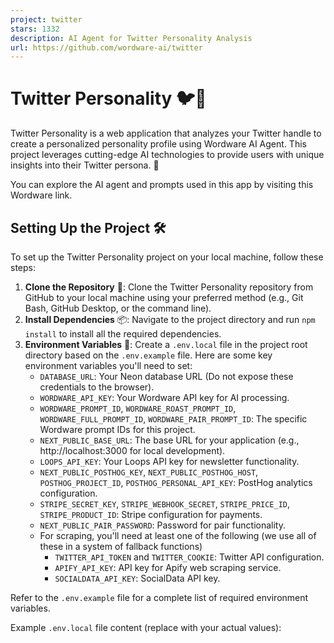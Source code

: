 ```yaml
---
project: twitter
stars: 1332
description: AI Agent for Twitter Personality Analysis
url: https://github.com/wordware-ai/twitter
---
```


Twitter Personality 🐦🧠
========================

Twitter Personality is a web application that analyzes your Twitter handle to create a personalized personality profile using Wordware AI Agent. This project leverages cutting-edge AI technologies to provide users with unique insights into their Twitter persona. 🚀

You can explore the AI agent and prompts used in this app by visiting this Wordware link.

Setting Up the Project 🛠️
--------------------------

To set up the Twitter Personality project on your local machine, follow these steps:

1.  **Clone the Repository** 📂: Clone the Twitter Personality repository from GitHub to your local machine using your preferred method (e.g., Git Bash, GitHub Desktop, or the command line).
2.  **Install Dependencies** 📦: Navigate to the project directory and run `npm install` to install all the required dependencies.
3.  **Environment Variables** 🔐: Create a `.env.local` file in the project root directory based on the `.env.example` file. Here are some key environment variables you'll need to set:
    -   `DATABASE_URL`: Your Neon database URL (Do not expose these credentials to the browser).
    -   `WORDWARE_API_KEY`: Your Wordware API key for AI processing.
    -   `WORDWARE_PROMPT_ID`, `WORDWARE_ROAST_PROMPT_ID`, `WORDWARE_FULL_PROMPT_ID`, `WORDWARE_PAIR_PROMPT_ID`: The specific Wordware prompt IDs for this project.
    -   `NEXT_PUBLIC_BASE_URL`: The base URL for your application (e.g., http://localhost:3000 for local development).
    -   `LOOPS_API_KEY`: Your Loops API key for newsletter functionality.
    -   `NEXT_PUBLIC_POSTHOG_KEY`, `NEXT_PUBLIC_POSTHOG_HOST`, `POSTHOG_PROJECT_ID`, `POSTHOG_PERSONAL_API_KEY`: PostHog analytics configuration.
    -   `STRIPE_SECRET_KEY`, `STRIPE_WEBHOOK_SECRET`, `STRIPE_PRICE_ID`, `STRIPE_PRODUCT_ID`: Stripe configuration for payments.
    -   `NEXT_PUBLIC_PAIR_PASSWORD`: Password for pair functionality.
    -   For scraping, you'll need at least one of the following (we use all of these in a system of fallback functions)
        -   `TWITTER_API_TOKEN` and `TWITTER_COOKIE`: Twitter API configuration.
        -   `APIFY_API_KEY`: API key for Apify web scraping service.
        -   `SOCIALDATA_API_KEY`: SocialData API key.

Refer to the `.env.example` file for a complete list of required environment variables.

Example `.env.local` file content (replace with your actual values):
